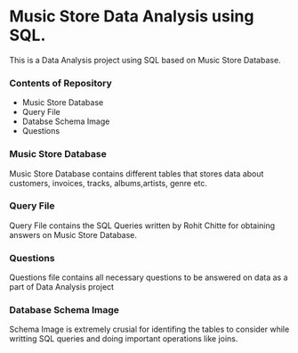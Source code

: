 
# Music Store Data Analysis using SQL.  

This is a Data Analysis project using SQL based on Music Store Database.






### Contents of Repository

- Music Store Database
- Query File
- Databse Schema Image
- Questions
            
### Music Store Database
Music Store Database contains different tables that stores data about customers, invoices, tracks, albums,artists, genre etc.          
### Query File
Query File contains the SQL Queries written by Rohit Chitte for obtaining answers on Music Store Database.

### Questions
Questions file contains all necessary questions to be answered on data as a part of Data Analysis project

### Database Schema Image
Schema Image is extremely crusial for identifing the  tables to consider while writting SQL queries and doing important operations like joins.